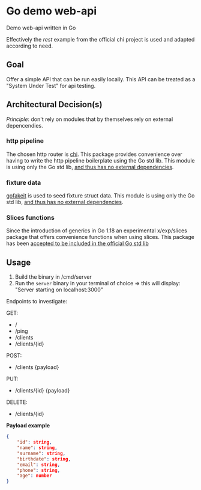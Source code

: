 # Go demo web-api
Demo web-api written in Go

Effectively the *rest* example from the official chi project is used and adapted according to need. 

## Goal

Offer a simple API that can be run easily locally. This API can be treated as a "System Under Test" for api testing.

## Architectural Decision(s)

*Principle*: don't rely on modules that by themselves rely on external depencendies. 

### http pipeline
The chosen http router is [chi](https://go-chi.io/#/). This package provides convenience over having to write the http pipeline boilerplate using the Go std lib. This module is using only the Go std lib, [and thus has no external dependencies](https://deps.dev/go/github.com%2Fgo-chi%2Fchi%2Fv5/v5.0.8/dependencies).


### fixture data
[gofakeit](https://github.com/brianvoe/gofakeit) is used to seed fixture struct data. This module is using only the Go std lib, [and thus has no external dependencies](https://deps.dev/go/github.com%2Fbrianvoe%2Fgofakeit%2Fv6/v6.21.0/dependencies).

### Slices functions
Since the introduction of generics in Go 1.18 an experimental x/exp/slices package that offers convenience functions when using slices. This package has been [accepted to be included in the official Go std lib](https://github.com/golang/go/issues/57433#issuecomment-1423528134)

## Usage
1. Build the binary in /cmd/server 
2. Run the `server` binary in your terminal of choice => this will display: "Server starting on localhost:3000"

Endpoints to investigate:

GET:
- /
- /ping
- /clients
- /clients/{id}

POST: 
- /clients {payload}

PUT:
- /clients/{id} {payload}

DELETE:
- /clients/{id}

**Payload example**

```json
{
    "id": string,
    "name": string,
    "surname": string,
    "birthdate": string,
    "email": string,
    "phone": string,
    "age": number
}
```